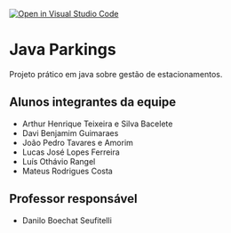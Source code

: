 [![Open in Visual Studio Code](https://classroom.github.com/assets/open-in-vscode-2e0aaae1b6195c2367325f4f02e2d04e9abb55f0b24a779b69b11b9e10269abc.svg)](https://classroom.github.com/online_ide?assignment_repo_id=15891610&assignment_repo_type=AssignmentRepo)
# Java Parkings
Projeto prático em java sobre gestão de estacionamentos.

## Alunos integrantes da equipe

* Arthur Henrique Teixeira e Silva Bacelete
* Davi Benjamim Guimaraes
* João Pedro Tavares e Amorim
* Lucas José Lopes Ferreira
* Luís Othávio Rangel
* Mateus Rodrigues Costa

## Professor responsável 

* Danilo Boechat Seufitelli

